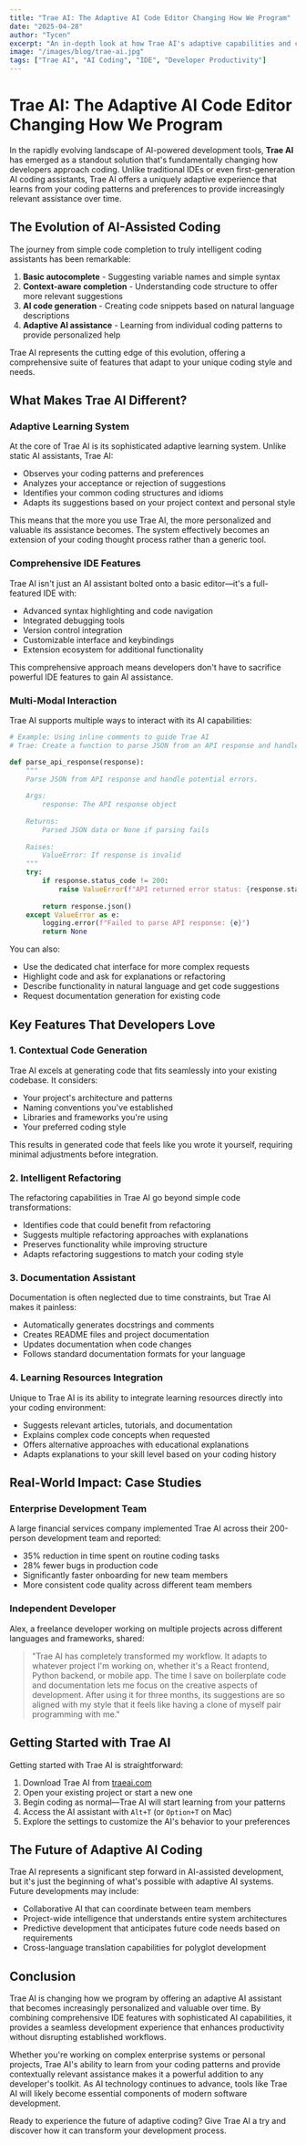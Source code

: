 ```yaml
---
title: "Trae AI: The Adaptive AI Code Editor Changing How We Program"
date: "2025-04-28"
author: "Tycen"
excerpt: "An in-depth look at how Trae AI's adaptive capabilities and comprehensive IDE features are transforming software development workflows."
image: "/images/blog/trae-ai.jpg"
tags: ["Trae AI", "AI Coding", "IDE", "Developer Productivity"]
---
```


# Trae AI: The Adaptive AI Code Editor Changing How We Program

In the rapidly evolving landscape of AI-powered development tools, **Trae AI** has emerged as a standout solution that's fundamentally changing how developers approach coding. Unlike traditional IDEs or even first-generation AI coding assistants, Trae AI offers a uniquely adaptive experience that learns from your coding patterns and preferences to provide increasingly relevant assistance over time.

## The Evolution of AI-Assisted Coding

The journey from simple code completion to truly intelligent coding assistants has been remarkable:

1. **Basic autocomplete** - Suggesting variable names and simple syntax
2. **Context-aware completion** - Understanding code structure to offer more relevant suggestions
3. **AI code generation** - Creating code snippets based on natural language descriptions
4. **Adaptive AI assistance** - Learning from individual coding patterns to provide personalized help

Trae AI represents the cutting edge of this evolution, offering a comprehensive suite of features that adapt to your unique coding style and needs.

## What Makes Trae AI Different?

### Adaptive Learning System

At the core of Trae AI is its sophisticated adaptive learning system. Unlike static AI assistants, Trae AI:

- Observes your coding patterns and preferences
- Analyzes your acceptance or rejection of suggestions
- Identifies your common coding structures and idioms
- Adapts its suggestions based on your project context and personal style

This means that the more you use Trae AI, the more personalized and valuable its assistance becomes. The system effectively becomes an extension of your coding thought process rather than a generic tool.

### Comprehensive IDE Features

Trae AI isn't just an AI assistant bolted onto a basic editor—it's a full-featured IDE with:

- Advanced syntax highlighting and code navigation
- Integrated debugging tools
- Version control integration
- Customizable interface and keybindings
- Extension ecosystem for additional functionality

This comprehensive approach means developers don't have to sacrifice powerful IDE features to gain AI assistance.

### Multi-Modal Interaction

Trae AI supports multiple ways to interact with its AI capabilities:

```python
# Example: Using inline comments to guide Trae AI
# Trae: Create a function to parse JSON from an API response and handle errors

def parse_api_response(response):
    """
    Parse JSON from API response and handle potential errors.
    
    Args:
        response: The API response object
        
    Returns:
        Parsed JSON data or None if parsing fails
    
    Raises:
        ValueError: If response is invalid
    """
    try:
        if response.status_code != 200:
            raise ValueError(f"API returned error status: {response.status_code}")
        
        return response.json()
    except ValueError as e:
        logging.error(f"Failed to parse API response: {e}")
        return None
```

You can also:
- Use the dedicated chat interface for more complex requests
- Highlight code and ask for explanations or refactoring
- Describe functionality in natural language and get code suggestions
- Request documentation generation for existing code

## Key Features That Developers Love

### 1. Contextual Code Generation

Trae AI excels at generating code that fits seamlessly into your existing codebase. It considers:

- Your project's architecture and patterns
- Naming conventions you've established
- Libraries and frameworks you're using
- Your preferred coding style

This results in generated code that feels like you wrote it yourself, requiring minimal adjustments before integration.

### 2. Intelligent Refactoring

The refactoring capabilities in Trae AI go beyond simple code transformations:

- Identifies code that could benefit from refactoring
- Suggests multiple refactoring approaches with explanations
- Preserves functionality while improving structure
- Adapts refactoring suggestions to match your coding style

### 3. Documentation Assistant

Documentation is often neglected due to time constraints, but Trae AI makes it painless:

- Automatically generates docstrings and comments
- Creates README files and project documentation
- Updates documentation when code changes
- Follows standard documentation formats for your language

### 4. Learning Resources Integration

Unique to Trae AI is its ability to integrate learning resources directly into your coding environment:

- Suggests relevant articles, tutorials, and documentation
- Explains complex code concepts when requested
- Offers alternative approaches with educational explanations
- Adapts explanations to your skill level based on your coding history

## Real-World Impact: Case Studies

### Enterprise Development Team

A large financial services company implemented Trae AI across their 200-person development team and reported:

- 35% reduction in time spent on routine coding tasks
- 28% fewer bugs in production code
- Significantly faster onboarding for new team members
- More consistent code quality across different team members

### Independent Developer

Alex, a freelance developer working on multiple projects across different languages and frameworks, shared:

> "Trae AI has completely transformed my workflow. It adapts to whatever project I'm working on, whether it's a React frontend, Python backend, or mobile app. The time I save on boilerplate code and documentation lets me focus on the creative aspects of development. After using it for three months, its suggestions are so aligned with my style that it feels like having a clone of myself pair programming with me."

## Getting Started with Trae AI

Getting started with Trae AI is straightforward:

1. Download Trae AI from [traeai.com](https://traeai.com)
2. Open your existing project or start a new one
3. Begin coding as normal—Trae AI will start learning from your patterns
4. Access the AI assistant with `Alt+T` (or `Option+T` on Mac)
5. Explore the settings to customize the AI's behavior to your preferences

## The Future of Adaptive AI Coding

Trae AI represents a significant step forward in AI-assisted development, but it's just the beginning of what's possible with adaptive AI systems. Future developments may include:

- Collaborative AI that can coordinate between team members
- Project-wide intelligence that understands entire system architectures
- Predictive development that anticipates future code needs based on requirements
- Cross-language translation capabilities for polyglot development

## Conclusion

Trae AI is changing how we program by offering an adaptive AI assistant that becomes increasingly personalized and valuable over time. By combining comprehensive IDE features with sophisticated AI capabilities, it provides a seamless development experience that enhances productivity without disrupting established workflows.

Whether you're working on complex enterprise systems or personal projects, Trae AI's ability to learn from your coding patterns and provide contextually relevant assistance makes it a powerful addition to any developer's toolkit. As AI technology continues to advance, tools like Trae AI will likely become essential components of modern software development.

Ready to experience the future of adaptive coding? Give Trae AI a try and discover how it can transform your development process.
